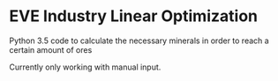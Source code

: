 # EVE Industry Linear Optimization

Python 3.5 code to calculate the necessary minerals in order to reach a certain amount of ores

Currently only working with manual input.
